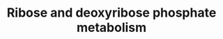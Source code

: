 ---
annotations:
- id: PW:0000005
  parent: classic metabolic pathway
  type: Pathway Ontology
  value: carbohydrate metabolic pathway
authors:
- M.Braymer
- MaintBot
- Egonw
- Lindarieswijk
- Eweitz
description: ''
last-edited: 2021-05-20
organisms:
- Saccharomyces cerevisiae
redirect_from:
- /index.php/Pathway:WP220
- /instance/WP220
- /instance/WP220_r117334
revision: r117334
schema-jsonld:
- '@context': https://schema.org/
  '@id': https://wikipathways.github.io/pathways/WP220.html
  '@type': Dataset
  creator:
    '@type': Organization
    name: WikiPathways
  description: ''
  keywords:
  - ADP
  - ATP
  - CDD1
  - Deoxyuridine
  - RBK1
  - RKI1
  - TKL1
  - TKL2
  - acetaldehyde
  - cytidine
  - deoxyribose-5-phosphate
  - glyceraldehyde-3-phosphate
  - phosphate
  - ribose
  - ribose-1-phosphate
  - ribose-5-phosphate
  - ribulose-5-phosphate
  - sedoheptulose-7-phosphate
  - thymidine
  - thymine
  - uracil
  - uridine
  - xylulose-5-phosphate
  license: CC0
  name: Ribose and deoxyribose phosphate metabolism
seo: CreativeWork
title: Ribose and deoxyribose phosphate metabolism
wpid: WP220
---